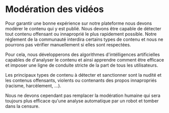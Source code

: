 # Modération des vidéos

Pour garantir une bonne expérience sur notre plateforme nous devons modérer le contenu qui y est publié. Nous devons être capable de détecter tout contenu offensant ou innaproprié le plus rapidement possible. Notre réglement de la communauté interdira certains types de contenu et nous ne pourrons pas vérifier manuellement si elles sont respectées.

Pour cela, nous développerons des algorithmes d'intélligences artificielles capables de d'analyser le contenu et ainsi apprendre comment être efficace et imposer une ligne de conduite stricte de la part de tous les utilisateurs.

Les principaux types de contenu à détecter et sanctionner sont la nudité et les contenus offensants, violents ou contenants des propos innapropriés (racisme, harcèlement, ...).

Nous ne devons cependant pas remplacer la modération humaine qui sera toujours plus efficace qu'une analyse automatique par un robot et tomber dans la censure.
